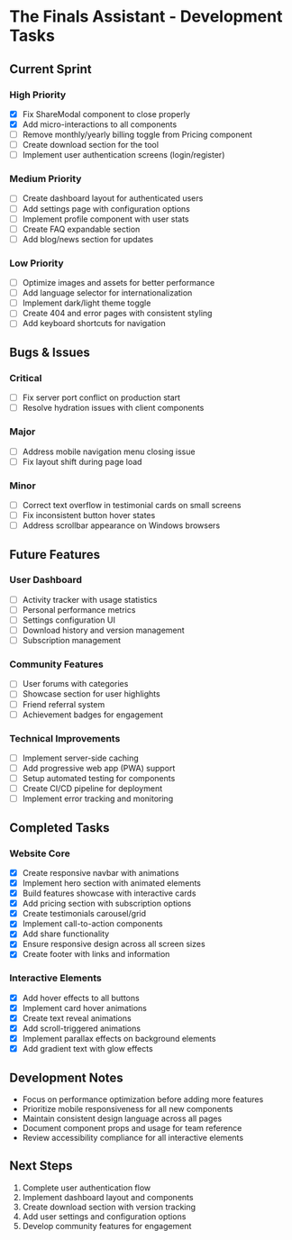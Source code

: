 # The Finals Assistant - Development Tasks

## Current Sprint

### High Priority
- [x] Fix ShareModal component to close properly
- [x] Add micro-interactions to all components
- [ ] Remove monthly/yearly billing toggle from Pricing component
- [ ] Create download section for the tool
- [ ] Implement user authentication screens (login/register)

### Medium Priority
- [ ] Create dashboard layout for authenticated users
- [ ] Add settings page with configuration options
- [ ] Implement profile component with user stats
- [ ] Create FAQ expandable section
- [ ] Add blog/news section for updates

### Low Priority
- [ ] Optimize images and assets for better performance
- [ ] Add language selector for internationalization
- [ ] Implement dark/light theme toggle
- [ ] Create 404 and error pages with consistent styling
- [ ] Add keyboard shortcuts for navigation

## Bugs & Issues

### Critical
- [ ] Fix server port conflict on production start
- [ ] Resolve hydration issues with client components

### Major
- [ ] Address mobile navigation menu closing issue
- [ ] Fix layout shift during page load

### Minor
- [ ] Correct text overflow in testimonial cards on small screens
- [ ] Fix inconsistent button hover states
- [ ] Address scrollbar appearance on Windows browsers

## Future Features

### User Dashboard
- [ ] Activity tracker with usage statistics
- [ ] Personal performance metrics
- [ ] Settings configuration UI
- [ ] Download history and version management
- [ ] Subscription management

### Community Features
- [ ] User forums with categories
- [ ] Showcase section for user highlights
- [ ] Friend referral system
- [ ] Achievement badges for engagement

### Technical Improvements
- [ ] Implement server-side caching
- [ ] Add progressive web app (PWA) support
- [ ] Setup automated testing for components
- [ ] Create CI/CD pipeline for deployment
- [ ] Implement error tracking and monitoring

## Completed Tasks

### Website Core
- [x] Create responsive navbar with animations
- [x] Implement hero section with animated elements
- [x] Build features showcase with interactive cards
- [x] Add pricing section with subscription options
- [x] Create testimonials carousel/grid
- [x] Implement call-to-action components
- [x] Add share functionality
- [x] Ensure responsive design across all screen sizes
- [x] Create footer with links and information

### Interactive Elements
- [x] Add hover effects to all buttons
- [x] Implement card hover animations
- [x] Create text reveal animations
- [x] Add scroll-triggered animations
- [x] Implement parallax effects on background elements
- [x] Add gradient text with glow effects

## Development Notes

- Focus on performance optimization before adding more features
- Prioritize mobile responsiveness for all new components
- Maintain consistent design language across all pages
- Document component props and usage for team reference
- Review accessibility compliance for all interactive elements

## Next Steps

1. Complete user authentication flow
2. Implement dashboard layout and components
3. Create download section with version tracking
4. Add user settings and configuration options
5. Develop community features for engagement 